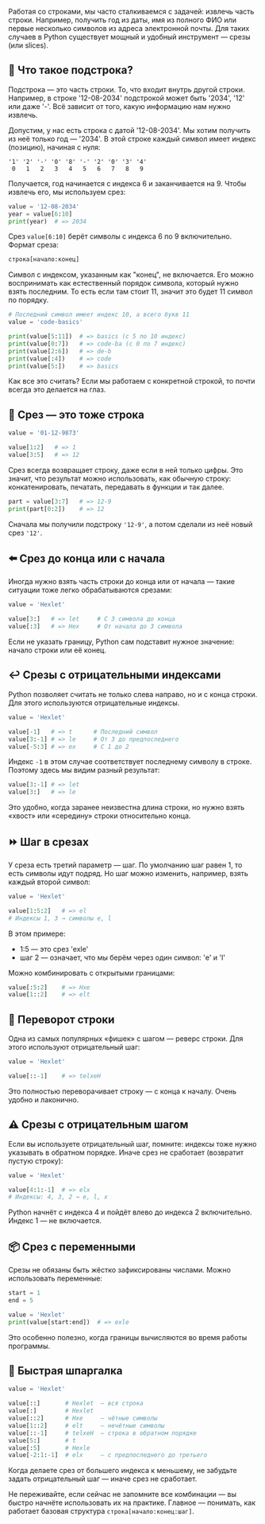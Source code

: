Работая со строками, мы часто сталкиваемся с задачей: извлечь часть строки. Например, получить год из даты, имя из полного ФИО или первые несколько символов из адреса электронной почты. Для таких случаев в Python существует мощный и удобный инструмент — срезы (или slices).

## 📍 Что такое подстрока?

Подстрока — это часть строки. То, что входит внутрь другой строки. Например, в строке '12-08-2034' подстрокой может быть '2034', '12' или даже '-'. Всё зависит от того, какую информацию нам нужно извлечь.

Допустим, у нас есть строка с датой '12-08-2034'. Мы хотим получить из неё только год — '2034'. В этой строке каждый символ имеет индекс (позицию), начиная с нуля:

```text
'1' '2' '-' '0' '8' '-' '2' '0' '3' '4'
 0   1   2   3   4   5   6   7   8   9
```

Получается, год начинается с индекса 6 и заканчивается на 9. Чтобы извлечь его, мы используем срез:

```python
value = '12-08-2034'
year = value[6:10]
print(year)  # => 2034
```

Срез `value[6:10]` берёт символы с индекса 6 по 9 включительно. Формат среза:

```python
строка[начало:конец]
```

Символ с индексом, указанным как "конец", не включается. Его можно воспринимать как естественный порядок символа, который нужно взять последним. То есть если там стоит 11, значит это будет 11 символ по порядку.

```python
# Последний символ имеет индекс 10, а всего букв 11
value = 'code-basics'

print(value[5:11])  # => basics (с 5 по 10 индекс)
print(value[0:7])   # => code-ba (с 0 по 7 индекс)
print(value[2:6])   # => de-b
print(value[:4])    # => code
print(value[5:])    # => basics
```

Как все это считать? Если мы работаем с конкретной строкой, то почти всегда это делается на глаз.

## 📘 Срез — это тоже строка

```python
value = '01-12-9873'

value[1:2]   # => 1
value[3:5]   # => 12
```

Срез всегда возвращает строку, даже если в ней только цифры. Это значит, что результат можно использовать, как обычную строку: конкатенировать, печатать, передавать в функции и так далее.

```python
part = value[3:7]   # => 12-9
print(part[0:2])    # => 12
```

Сначала мы получили подстроку `'12-9'`, а потом сделали из неё новый срез `'12'`.

## ⬅️ Срез до конца или с начала

Иногда нужно взять часть строки до конца или от начала — такие ситуации тоже легко обрабатываются срезами:

```python
value = 'Hexlet'

value[3:]   # => let     # С 3 символа до конца
value[:3]   # => Hex     # От начала до 3 символа
```

Если не указать границу, Python сам подставит нужное значение: начало строки или её конец.

## ↩️ Срезы с отрицательными индексами

Python позволяет считать не только слева направо, но и с конца строки. Для этого используются отрицательные индексы.

```python
value = 'Hexlet'

value[-1]   # => t      # Последний символ
value[3:-1] # => le     # От 3 до предпоследнего
value[-5:3] # => ex     # С 1 до 2
```
Индекс `-1` в этом случае соответствует последнему символу в строке. Поэтому здесь мы видим разный результат:

```python
value[3:-1] # => let
value[3:]   # => le
```

Это удобно, когда заранее неизвестна длина строки, но нужно взять «хвост» или «середину» строки относительно конца.

## ⏩ Шаг в срезах

У среза есть третий параметр — шаг. По умолчанию шаг равен 1, то есть символы идут подряд. Но шаг можно изменить, например, взять каждый второй символ:

```python
value = 'Hexlet'

value[1:5:2]   # => el
# Индексы 1, 3 → символы e, l
```

В этом примере:

- 1:5 — это срез 'exle'
- шаг 2 — означает, что мы берём через один символ: 'e' и 'l'

Можно комбинировать с открытыми границами:

```python
value[:5:2]    # => Hxe
value[1::2]    # => elt
```

## 🔄 Переворот строки

Одна из самых популярных «фишек» с шагом — реверс строки. Для этого используют отрицательный шаг:

```python
value = 'Hexlet'

value[::-1]    # => telxeH
```

Это полностью переворачивает строку — с конца к началу. Очень удобно и лаконично.

## ⚠️ Срезы с отрицательным шагом

Если вы используете отрицательный шаг, помните: индексы тоже нужно указывать в обратном порядке. Иначе срез не сработает (возвратит пустую строку):

```python
value = 'Hexlet'

value[4:1:-1]  # => elx
# Индексы: 4, 3, 2 → e, l, x
```

Python начнёт с индекса 4 и пойдёт влево до индекса 2 включительно. Индекс 1 — не включается.

## 📦 Срез с переменными

Срезы не обязаны быть жёстко зафиксированы числами. Можно использовать переменные:

```python
start = 1
end = 5

value = 'Hexlet'
print(value[start:end])  # => exle
```

Это особенно полезно, когда границы вычисляются во время работы программы.

## 🧪 Быстрая шпаргалка

```python
value = 'Hexlet'

value[::]       # Hexlet  — вся строка
value[:]        # Hexlet
value[::2]      # Hxe     — чётные символы
value[1::2]     # elt     — нечётные символы
value[::-1]     # telxeH  — строка в обратном порядке
value[5:]       # t
value[:5]       # Hexle
value[-2:1:-1]  # elx     — с предпоследнего до третьего
```

Когда делаете срез от большего индекса к меньшему, не забудьте задать отрицательный шаг — иначе срез не сработает.

Не переживайте, если сейчас не запомните все комбинации — вы быстро начнёте использовать их на практике. Главное — понимать, как работает базовая структура `строка[начало:конец:шаг]`.
